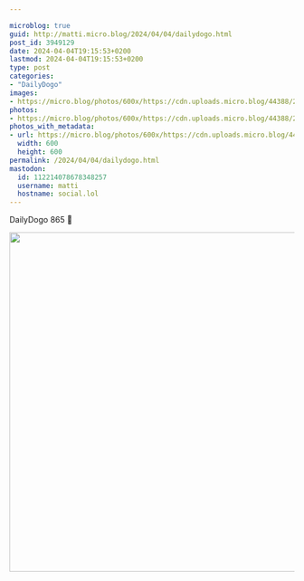 ```yaml
---

microblog: true
guid: http://matti.micro.blog/2024/04/04/dailydogo.html
post_id: 3949129
date: 2024-04-04T19:15:53+0200
lastmod: 2024-04-04T19:15:53+0200
type: post
categories:
- "DailyDogo"
images:
- https://micro.blog/photos/600x/https://cdn.uploads.micro.blog/44388/2024/f4b5795ab9ed42bea108f2a4ff5035f5.jpg
photos:
- https://micro.blog/photos/600x/https://cdn.uploads.micro.blog/44388/2024/f4b5795ab9ed42bea108f2a4ff5035f5.jpg
photos_with_metadata:
- url: https://micro.blog/photos/600x/https://cdn.uploads.micro.blog/44388/2024/f4b5795ab9ed42bea108f2a4ff5035f5.jpg
  width: 600
  height: 600
permalink: /2024/04/04/dailydogo.html
mastodon:
  id: 112214078678348257
  username: matti
  hostname: social.lol
---
```

DailyDogo 865 🐶

<img src="https://micro.blog/photos/600x/https://blog.martin-haehnel.de/uploads/2024/f4b5795ab9ed42bea108f2a4ff5035f5.jpg" width="600" height="600" alt="" />
